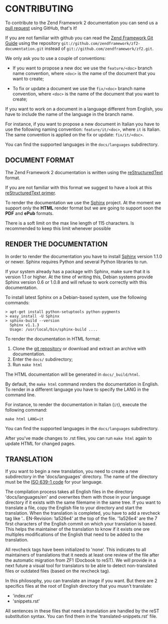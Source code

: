 # CONTRIBUTING

To contribute to the Zend Framework 2 documentation you can send us a 
[pull request](https://help.github.com/articles/using-pull-requests) using GitHub, that's it!

If you are not familiar with github you can read the
[Zend Framework Git Guide](http://framework.zend.com/wiki/display/ZFDEV2/Zend+Framework+Git+Guide)
using the repository `git://github.com/zendframework/zf2-documentation.git` instead of
`git://github.com/zendframework/zf2.git`.

We only ask you to use a couple of conventions:

 - If you want to propose a new doc we use the `feature/<doc>` branch name convention,
   where `<doc>` is the name of the document that you want to create;

 - To fix or update a document we use the `fix/<doc>` branch name convention,
   where `<doc>` is the name of the document that you want to create;

If you want to work on a document in a language different from English, you have to
include the name of the language in the branch name.

For instance, if you want to propose a new document in Italian you have to use the
following naming convention: `feature/it/<doc>`, where `it` is Italian.
The same convention is applied on the fix or update: `fix/it/<doc>`.

You can find the supported languages in the `docs/languages` subdirectory.


## DOCUMENT FORMAT

The Zend Framework 2 documentation is written using the
[reStructuredText](http://en.wikipedia.org/wiki/ReStructuredText) format.

If you are not familiar with this format we suggest to have a look at this
[reStructuredText primer](http://sphinx.pocoo.org/rest.html).

To render the documentation we use the [Sphinx](http://sphinx.pocoo.org/) project. At the moment we support only
the **HTML** render format but we are going to support soon the **PDF** and **ePub** formats.

There is a soft limit on the max line length of 115 characters. Is recommended to keep this limit whenever possible

## RENDER THE DOCUMENTATION

In order to render the documentation you have to install [Sphinx](http://sphinx.pocoo.org/) version 1.1.0 or newer.
Sphinx requires Python and several Python libraries to run.

If your system already has a package with Sphinx, make sure that it is version 1.1 or higher. At the time of writing
this, Debian systems provide Sphinx version 0.6 or 1.0.8 and will refuse to work correctly with this documentation.

To install latest Sphinx on a Debian-based system, use the following commands:

    > apt-get install python-setuptools python-pygments
    > easy_install -U Sphinx
    > sphinx-build --version
      Sphinx v1.1.3
      Usage: /usr/local/bin/sphinx-build ....

To render the documentation in HTML format:

 1. Clone the [git repository](git://github.com/zendframework/zf2-documentation.git) or download and extract an
 archive with documentation.
 1. Enter the `docs/` subdirectory;
 1. Run `make html`

The HTML documentation will be generated in `docs/_build/html`.

By default, the `make html` command renders the documentation in English.
To render in a different language you have to specify the LANG in the command line. 

For instance, to render the documentation in Italian (`it`), execute the following command:

    make html LANG=it

You can find the supported languages in the `docs/languages` subdirectory.

After you've made changes to .rst files, you can run `make html` again to update HTML for changed pages.

## TRANSLATION

If you want to begin a new translation, you need to create a new subdirectory in the 'docs/languages' directory.
The name of the directory must be the [ISO 639-1 code](http://en.wikipedia.org/wiki/List_of_ISO_639-1_codes)
for your language.

The compilation process takes all English files in the directory 'docs/languages/en' and overwrites them with those
in your language directory if it exists with the same filemame in the same tree. If you want to translate a file,
copy the English file to your directory and start the translation. When the translation is completed, you have
to add a revcheck tag like '.. EN-Revision: 1a526e4' at the top of the file. '1a526e4' are the 7 first characters
of the English commit on which your translation is based. This helps the maintainer of the translation to know if
it exists one ore multiples modifications of the English that need to be added to the translation.

All revcheck tags have been initialized to 'none'. This indicates to all maintainers of translations that it needs
at least one review of the file after the automatic migration from ZF1 (Docbook to reST). We will provide in a
next future a visual tool for translators to be able to detect non-translated files or outdated files (based on
the revcheck tag).

In this philosophy, you can translate an image if you want. But there are 2 specifics files at the
root of English directory that you musn't translate:
 - 'index.rst'
 - 'snippets.rst'
 
All sentences in these files that need a translation are handled by the reST substitution syntax. You can find them
in the 'translated-snippets.rst' file.